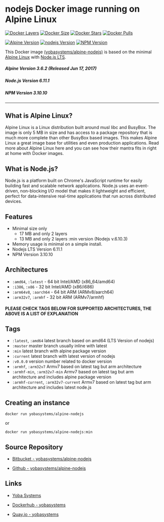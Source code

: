 # nodejs Docker image running on Alpine Linux

[![Docker Layers](https://img.shields.io/badge/docker%20layers-2-blue.svg?maxAge=2592000?style=flat-square)](https://hub.docker.com/r/yobasystems/alpine-nodejs/) [![Docker Size](https://img.shields.io/badge/docker%20size-17%20MB-blue.svg?maxAge=2592000?style=flat-square)](https://hub.docker.com/r/yobasystems/alpine-nodejs/) [![Docker Stars](https://img.shields.io/docker/stars/yobasystems/alpine-nodejs.svg?maxAge=2592000?style=flat-square)](https://hub.docker.com/r/yobasystems/alpine-nodejs/) [![Docker Pulls](https://img.shields.io/docker/pulls/yobasystems/alpine-nodejs.svg?maxAge=2592000?style=flat-square)](https://hub.docker.com/r/yobasystems/alpine-nodejs/)

[![Alpine Version](https://img.shields.io/badge/alpine%20version-v3.6.2-green.svg?maxAge=2592000?style=flat-square)](http://alpinelinux.org/) [![nodejs Version](https://img.shields.io/badge/nodejs%20LTS%20version-v6.11.1-green.svg?maxAge=2592000?style=flat-square)](https://nodejs.org/) [![NPM Version](https://img.shields.io/badge/NPM%20version-v3.10.10-green.svg?maxAge=2592000?style=flat-square)](http://npm.org)


This Docker image [(yobasystems/alpine-nodejs)](https://hub.docker.com/r/yobasystems/alpine-nodejs/) is based on the minimal [Alpine Linux](http://alpinelinux.org/) with [Node.js LTS](https://nodejs.org/).

##### Alpine Version 3.6.2 (Released Jun 17, 2017)
##### Node.js Version 6.11.1
##### NPM Version 3.10.10

----

## What is Alpine Linux?
Alpine Linux is a Linux distribution built around musl libc and BusyBox. The image is only 5 MB in size and has access to a package repository that is much more complete than other BusyBox based images. This makes Alpine Linux a great image base for utilities and even production applications. Read more about Alpine Linux here and you can see how their mantra fits in right at home with Docker images.

## What is Node.js?
Node.js is a platform built on Chrome's JavaScript runtime for easily building fast and scalable network applications. Node.js uses an event-driven, non-blocking I/O model that makes it lightweight and efficient, perfect for data-intensive real-time applications that run across distributed devices.

## Features

  * Minimal size only
    * 17 MB and only 2 layers
    * 13 MB and only 2 layers :min version (Nodejs v.6.10.3)
  * Memory usage is minimal on a simple install.
  * Nodejs LTS Version 6.11.1
  * NPM Version 3.10.10

## Architectures

* ```:amd64```, ```:latest``` - 64 bit Intel/AMD (x86_64/amd64)
* ```:i386```, ```:x86``` - 32 bit Intel/AMD (x86/i686)
* ```:arm64v8```, ```:aarch64``` - 64 bit ARM (ARMv8/aarch64)
* ```:arm32v7```, ```:armhf``` - 32 bit ARM (ARMv7/armhf)

#### PLEASE CHECK TAGS BELOW FOR SUPPORTED ARCHITECTURES, THE ABOVE IS A LIST OF EXPLANATION

## Tags

* ```:latest```, ```:amd64``` latest branch based on amd64 (LTS Version of nodejs)
* ```:master``` master branch usually inline with latest
* ```:min``` latest branch with alpine package version
* ```:current``` latest branch with latest version of nodejs
* ```:v0.0.0``` version number related to docker version
* ```:armhf```, ```:arm32v7``` Armv7 based on latest tag but arm architecture
* ```:armhf-min```, ```:arm32v7-min``` Armv7 based on latest tag but arm architecture and includes alpine package version
* ```:armhf-current```, ```:arm32v7-current``` Armv7 based on latest tag but arm architecture and includes latest node.js

## Creating an instance

```docker run yobasystems/alpine-nodejs```

or

```docker run yobasystems/alpine-nodejs:min```


## Source Repository

* [Bitbucket - yobasystems/alpine-nodejs](https://bitbucket.org/yobasystems/alpine-nodejs/)

* [Github - yobasystems/alpine-nodejs](https://github.com/yobasystems/alpine-nodejs)

## Links

* [Yoba Systems](https://www.yobasystems.co.uk/)

* [Dockerhub - yobasystems](https://hub.docker.com/u/yobasystems/)

* [Quay.io - yobasystems](https://quay.io/organization/yobasystems)
